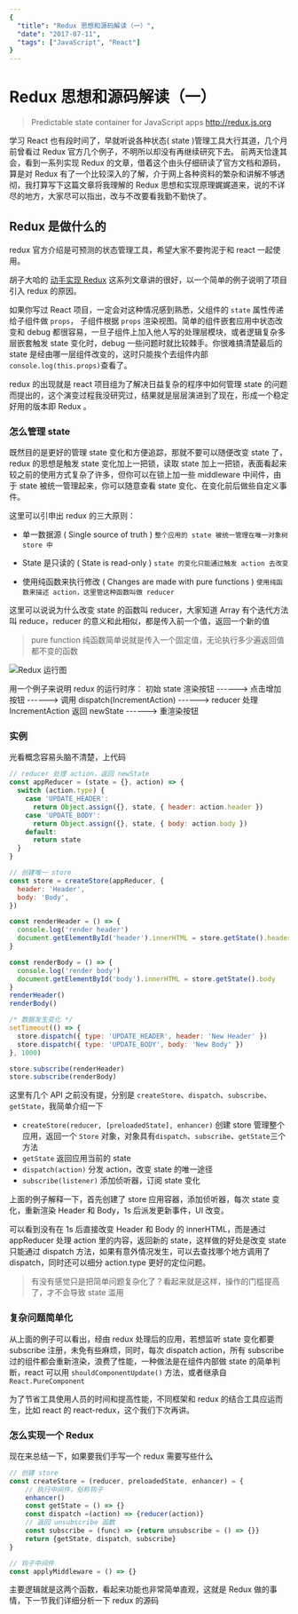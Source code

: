 ```yaml
---
{
  "title": "Redux 思想和源码解读（一）",
  "date": "2017-07-11",
  "tags": ["JavaScript", "React"]
}
---
```


# Redux 思想和源码解读（一）
    
> Predictable state container for JavaScript apps http://redux.js.org
    
  学习 React 也有段时间了，早就听说各种状态( state )管理工具大行其道，几个月前曾看过 Redux 官方几个例子，不明所以却没有再继续研究下去。
  前两天恰逢其会，看到一系列实现 Redux 的文章，借着这个由头仔细研读了官方文档和源码，算是对 Redux 有了一个比较深入的了解，介于网上各种资料的繁杂和讲解不够透彻，我打算写下这篇文章将我理解的 Redux 思想和实现原理娓娓道来，说的不详尽的地方，大家尽可以指出，改与不改要看我勤不勤快了。<!--more-->

## Redux 是做什么的

  redux 官方介绍是可预测的状态管理工具，希望大家不要拘泥于和 react 一起使用。

  胡子大哈的 [动手实现 Redux](http://huziketang.com/books/react/lesson30) 这系列文章讲的很好，以一个简单的例子说明了项目引入 redux 的原因。
  
  如果你写过 React 项目，一定会对这种情况感到熟悉，父组件的 `state` 属性传递给子组件做 `props`， 子组件根据 `props` 渲染视图。简单的组件嵌套应用中状态改变和 debug 都很容易，一旦子组件上加入他人写的处理层模块，或者逻辑复杂多层嵌套触发 state 变化时，debug 一些问题时就比较棘手。你很难搞清楚最后的 state 是经由哪一层组件改变的，这时只能挨个去组件内部 `console.log(this.props)`查看了。

  redux 的出现就是 react 项目组为了解决日益复杂的程序中如何管理 state 的问题而提出的，这个演变过程我没研究过，结果就是层层演进到了现在，形成一个稳定好用的版本即 Redux 。

### 怎么管理 state

  既然目的是更好的管理 state 变化和方便追踪，那就不要可以随便改变 state 了，redux 的思想是触发 state 变化加上一把锁，读取 state 加上一把锁，表面看起来较之前的使用方式复杂了许多，但你可以在锁上加一些 middleware 中间件，由于 state 被统一管理起来，你可以随意查看 state 变化、在变化前后做些自定义事件。

   这里可以引申出 redux 的三大原则：
 * 单一数据源 ( Single source of truth )
 `整个应用的 state 被统一管理在唯一对象树 store 中`
 
 * State 是只读的 ( State is read-only )
 `state 的变化只能通过触发 action 去改变`
 
 * 使用纯函数来执行修改 ( Changes are made with pure functions )
 `使用纯函数来描述 action，这里管这种函数叫做 reducer`

这里可以说说为什么改变 state 的函数叫 reducer，大家知道 Array 有个迭代方法叫 reduce，reducer 的意义和此相似，都是传入前一个值，返回一个新的值

> pure function 纯函数简单说就是传入一个固定值，无论执行多少遍返回值都不变的函数

![Redux 运行图](https://p5.ssl.qhimg.com/t014b5afa2e362ac314.png)

  用一个例子来说明 redux 的运行时序：
  初始 state 渲染按钮 ------> 点击增加按钮 ------>  调用 dispatch(IncrementAction)  ------> 
  reducer 处理 IncrementAction 返回 newState ------> 重渲染按钮

### 实例

  光看概念容易头脑不清楚，上代码
```javascript
// reducer 处理 action，返回 newState
const appReducer = (state = {}, action) => {
  switch (action.type) {
    case 'UPDATE_HEADER':
      return Object.assign({}, state, { header: action.header })
    case 'UPDATE_BODY':
      return Object.assign({}, state, { body: action.body })
    default:
      return state
  }
}

// 创建唯一 store
const store = createStore(appReducer, {
  header: 'Header',
  body: 'Body',
})

const renderHeader = () => {
  console.log('render header')
  document.getElementById('header').innerHTML = store.getState().header
}

const renderBody = () => {
  console.log('render body')
  document.getElementById('body').innerHTML = store.getState().body
}
renderHeader()
renderBody()

/* 数据发生变化 */
setTimeout(() => {
  store.dispatch({ type: 'UPDATE_HEADER', header: 'New Header' })
  store.dispatch({ type: 'UPDATE_BODY', body: 'New Body' })
}, 1000)

store.subscribe(renderHeader)
store.subscribe(renderBody)
```

这里有几个 API 之前没有提，分别是 `createStore`、`dispatch`、`subscribe`、`getState`，我简单介绍一下

* `createStore(reducer, [preloadedState], enhancer)` 创建 store 管理整个应用，返回一个 `Store` 对象，对象具有`dispatch`、`subscribe`、`getState`三个方法
* `getState` 返回应用当前的 state
* `dispatch(action)` 分发 action，改变 state 的唯一途径
* `subscribe(listener)` 添加侦听器，订阅 state 变化

上面的例子解释一下，首先创建了 store 应用容器，添加侦听器，每次 state 变化，重新渲染 Header 和 Body，1s 后派发更新事件，UI 改变。

可以看到没有在 1s 后直接改变 Header 和 Body 的 innerHTML，而是通过 appReducer 处理 action 里的内容，返回新的 state，这样做的好处是改变 state 只能通过 dispatch 方法，如果有意外情况发生，可以去查找哪个地方调用了 dispatch，同时还可以细分 action.type 更好的定位问题。

> 有没有感觉只是把简单问题复杂化了？看起来就是这样，操作的门槛提高了，才不会导致 state 滥用

### 复杂问题简单化
从上面的例子可以看出，经由 redux 处理后的应用，若想监听 state 变化都要 subscribe 注册，未免有些麻烦，同时，每次 dispatch action，所有 subscribe 过的组件都会重新渲染，浪费了性能，一种做法是在组件内部做 state 的简单判断，react 可以用 `shouldComponentUpdate()` 方法，或者继承自 `React.PureComponent`

为了节省工具使用人员的时间和提高性能，不同框架和 redux 的结合工具应运而生，比如 react 的 react-redux，这个我们下次再讲。

### 怎么实现一个 Redux

现在来总结一下，如果要我们手写一个 redux 需要写些什么

```javascript
// 创建 store
const createStore = (reducer, preloadedState, enhancer) = {
    // 执行中间件，俗称钩子
    enhancer()
	const getState = () => {}
	const dispatch =(action) => {reducer(action)}
	// 返回 unsubscribe 函数
	const subscribe = (func) => {return unsubscribe = () => {}}
	return {getState, dispatch, subscribe}
}

// 钩子中间件
const applyMiddleware = () => {}
```

主要逻辑就是这两个函数，看起来功能也非常简单直观，这就是 Redux 做的事情，下一节我们详细分析一下 redux 的源码